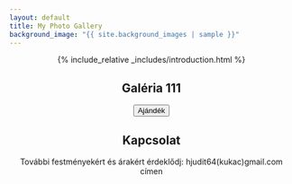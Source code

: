 ```yaml
---
layout: default
title: My Photo Gallery
background_image: "{{ site.background_images | sample }}"
---
```


<style>
  .center-text {
    text-align: center;
    margin: 0 auto;
    max-width: 800px;
  }

  .gallery-container {
    position: fixed;
    top: 0;
    left: 0;
    right: 0;
    bottom: 0;
    background-color: rgba(0, 0, 0, 0.8);
    display: flex;
    justify-content: center;
    align-items: center;
    z-index: 9999;
  }

  /* Scale the images in the pop-up to 70% of the screen size */
  #hidden-gallery img {
    max-width: 70%;
    max-height: 70vh;
  }
</style>

<div class="center-text">
  {% include_relative _includes/introduction.html %}
</div>

<!-- Galéria section -->
<div class="center-text">
  <h2>Galéria 111</h2>
  <!-- Add any additional content or description for the gallery here -->
</div>

<!-- Hidden gallery container -->
<div id="hidden-gallery" style="display: none;"></div>

<!-- Button to trigger the gallery -->
<div class="center-text">
  <button id="gallery-button" onclick="showGallery()">Ajándék</button>
</div>

<!-- Kapcsolat section -->
<div class="center-text">
  <h2>Kapcsolat</h2>
  <p>
    További festményekért és árakért érdeklődj: hjudit64(kukac)gmail.com címen
  </p>
</div>

<!-- simplelightbox scripts and styles -->
<script src="https://cdnjs.cloudflare.com/ajax/libs/simplelightbox/2.7.0/simple-lightbox.min.js"></script>
<link rel="stylesheet" href="https://cdnjs.cloudflare.com/ajax/libs/simplelightbox/2.7.0/simple-lightbox.min.css">

<script>
  function showGallery() {
    var button = document.getElementById('gallery-button');
    var hiddenGallery = document.getElementById('hidden-gallery');

    if (hiddenGallery.style.display === 'none') {
      getImagesFromRepo('ajandek').then(function (imageURLs) {
        hiddenGallery.innerHTML = ''; // Clear previous images
        for (var i = 0; i < imageURLs.length; i++) {
          var aTag = document.createElement('a');
          aTag.href = imageURLs[i];
          aTag.setAttribute('data-lightbox', 'gallery');
          aTag.setAttribute('data-title', 'Photo ' + (i + 1));

          var imgTag = document.createElement('img');
          imgTag.src = imageURLs[i];
          imgTag.alt = 'Photo ' + (i + 1);

          aTag.appendChild(imgTag);
          hiddenGallery.appendChild(aTag);
        }

        hiddenGallery.style.display = 'flex';
        button.innerHTML = 'Bezárás';

        var gallery = new SimpleLightbox('#hidden-gallery a');
      });
    } else {
      hiddenGallery.innerHTML = '';
      hiddenGallery.style.display = 'none';
      button.innerHTML = 'Galéria';
    }
  }

  function getImagesFromRepo(folder) {
    var username = 'balazsvamosi1';
    var repo = 'balazsvamosi.github.io';
    var path = 'assets/images/' + folder; // Set the correct path here

    return fetch('https://api.github.com/repos/' + username + '/' + repo + '/contents/' + path)
      .then(function (response) {
        return response.json();
      })
      .then(function (data) {
        var imageUrls = data.filter(function (item) {
          return item.name.endsWith('.jpeg') || item.name.endsWith('.jpg');
        }).map(function (item) {
          return item.download_url;
        });

        return imageUrls;
      });
  }
</script>
